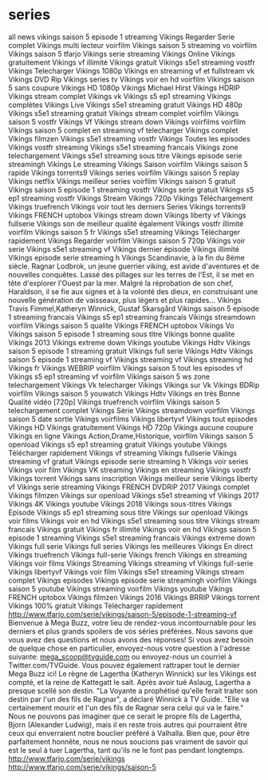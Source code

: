 # series
all news
vikings saison 5 episode 1 streaming Vikings Regarder Serie complet Vikings multi lecteur voirfilm Vikings saison 5 streaming vo voirfilm Vikings saison 5 tfarjo Vikings serie streaming Vikings Online Vikings gratuitement Vikings vf illimité Vikings gratuit Vikings s5e1 streaming vostfr Vikings Telecharger Vikings 1080p Vikings en streaming vf et fullstream vk Vikings DVD Rip Vikings series tv Vikings voir en hd voirfilm Vikings saison 5 sans coupure Vikings HD 1080p Vikings Michael Hirst Vikings HDRIP Vikings stream complet Vikings vk Vikings s5 ep1 streaming Vikings complètes Vikings Live Vikings s5e1 streaming gratuit Vikings HD 480p Vikings s5e1 streaming gratuit Vikings stream complet voirfilm Vikings saison 5 vostfr Vikings Vf Vikings stream down Vikings voirfilms voirfilm Vikings saison 5 complet en streaming vf telecharger Vikings complet Vikings filmzen Vikings s5e1 streaming vostfr Vikings Toutes les episodes Vikings vostfr streaming Vikings s5e1 streaming francais Vikings zone telechargement Vikings s5e1 streaming sous titre Vikings episode serie streamingh Vikings Le streaming Vikings Saison voirfilm Vikings saison 5 rapide Vikings torrents9 Vikings series voirfilm Vikings saison 5 replay Vikings netflix Vikings meilleur series voirfilm Vikings saison 5 gratuit Vikings saison 5 episode 1 streaming vostfr Vikings serie gratuit Vikings s5 ep1 streaming vostfr Vikings Stream Vikings 720p Vikings Téléchargement Vikings truefrench Vikings voir tout les derniers Series  Vikings torrents9 Vikings FRENCH uptobox Vikings stream down Vikings liberty vf Vikings fullserie Vikings son de meilleur qualité également Vikings vostfr illimité voirfilm Vikings saison 5 fr Vikings s5e1 streaming Vikings Télécharger rapidement Vikings Regarder voirfilm Vikings saison 5 720p Vikings voir serie Vikings s5e1 streaming vf Vikings dernier épisode Vikings illimité Vikings episode serie streaming h Vikings Scandinavie, à la fin du 8ème siècle. Ragnar Lodbrok, un jeune guerrier viking, est avide d'aventures et de nouvelles conquêtes. Lassé des pillages sur les terres de l'Est, il se met en tête d'explorer l'Ouest par la mer. Malgré la réprobation de son chef, Haraldson, il se fie aux signes et à la volonté des dieux, en construisant une nouvelle génération de vaisseaux, plus légers et plus rapides... Vikings Travis Fimmel,Katheryn Winnick, Gustaf Skarsgård Vikings saison 5 episode 1 streaming francais Vikings s5 ep1 streaming francais Vikings streamdown voirfilm Vikings saison 5 qualite Vikings FRENCH uptobox Vikings Vo Vikings saison 5 episode 1 streaming sous titre Vikings bonne qualite Vikings 2013 Vikings extreme down Vikings youtube Vikings Hdtv Vikings saison 5 episode 1 streaming gratuit Vikings full serie Vikings Hdtv Vikings saison 5 episode 1 streaming vf Vikings streaming vf Vikings streaming hd Vikings fr Vikings WEBRIP voirfilm Vikings saison 5 tout les episodes vf Vikings s5 ep1 streaming vf voirfilm Vikings saison 5 ws zone telechargement Vikings Vk telecharger Vikings Vikings sur Vk Vikings BDRip voirfilm Vikings saison 5 youwatch Vikings Hdtv Vikings en très Bonne Qualité vidéo [720p] Vikings truefrench voirfilm Vikings saison 5 telechargement complet Vikings Série Vikings streamdown voirfilm Vikings saison 5 date sortie Vikings voirfilms Vikings libertyvf Vikings tout episodes Vikings HD Vikings gratuitement Vikings HD 720p Vikings aucune coupure Vikings en ligne Vikings Action,Drame,Historique, voirfilm Vikings saison 5 openload Vikings s5 ep1 streaming gratuit Vikings youtube Vikings Télécharger rapidement Vikings vf streaming Vikings fullserie Vikings streaming vf gratuit Vikings episode serie streaming h Vikings voir series Vikings voir film Vikings VK streaming Vikings en streaming Vikings vostfr Vikings torrent Vikings sans inscription Vikings meilleur serie Vikings liberty vf Vikings serie streaming Vikings FRENCH DVDRiP 2017 Vikings complet Vikings filmzen Vikings sur openload Vikings s5e1 streaming vf Vikings 2017 Vikings 4K Vikings youtube Vikings 2018 Vikings sous-titres Vikings Episode Vikings s5 ep1 streaming sous titre Vikings sur openload Vikings voir films Vikings voir en hd Vikings s5e1 streaming sous titre Vikings stream francais Vikings gratuit Vikings fr illimité Vikings voir en hd Vikings saison 5 episode 1 streaming Vikings s5e1 streaming francais Vikings extreme down Vikings full serie Vikings full series Vikings les meilleures Vikings En direct Vikings truefrench Vikings full-serie Vikings french Vikings  en streaming Vikings voir films Vikings Streaming Vikings streaming vf Vikings full-serie Vikings libertyvf Vikings voir film Vikings s5e1 streaming Vikings stream complet Vikings episodes Vikings episode serie streamingh voirfilm Vikings saison 5 youtube Vikings streaming voirfilm Vikings youtube Vikings FRENCH uptobox Vikings filmzen Vikings 2016 Vikings BRRIP Vikings torrent Vikings 100% gratuit Vikings Télécharger rapidement
http://www.tfarjo.com/serie/vikings/saison-5/episode-1-streaming-vf
Bienvenue à Mega Buzz, votre lieu de rendez-vous incontournable pour les derniers et plus grands spoilers de vos séries préférées. Nous savons que vous avez des questions et nous avons des réponses! Si vous avez besoin de quelque chose en particulier, envoyez-nous votre question à l'adresse suivante: mega_scoop@tvguide.com ou envoyez-nous un courriel à Twitter.com/TVGuide. Vous pouvez également rattraper tout le dernier Mega Buzz ici!
Le règne de Lagertha (Katheryn Winnick) sur les Vikings est compté, et la reine de Kattegatt le sait.
Après avoir tué Aslaug, Lagertha a presque scellé son destin. "La Voyante a prophétisé qu'elle ferait traiter son destin par l'un des fils de Ragnar", a déclaré Winnick à TV Guide. "Elle va certainement mourir et l'un des fils de Ragnar sera celui qui va le faire."
Nous ne pouvons pas imaginer que ce serait le propre fils de Lagertha, Bjorn (Alexander Ludwig), mais il en reste trois autres qui pourraient être ceux qui enverraient notre bouclier préféré à Valhalla. Bien que, pour être parfaitement honnête, nous ne nous soucions pas vraiment de savoir qui est le seul à tuer Lagertha, tant qu'ils ne le font pas pendant longtemps.
http://www.tfarjo.com/serie/vikings
http://www.tfarjo.com/serie/vikings/saison-5
